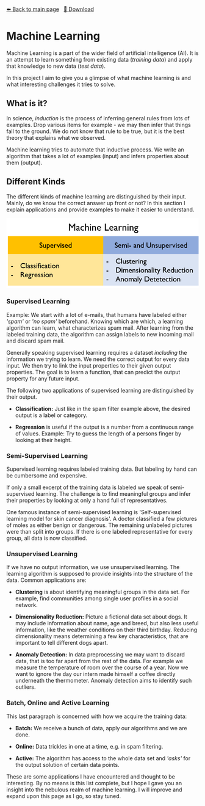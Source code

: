 <!-- Header -->
[⬅️ Back to main page](https://github.com/JonasKoenig/CodeOnMyMind) &nbsp;
[💾 Download](https://minhaskamal.github.io/DownGit/#/home?url=https:%2F%2Fgithub.com%2FJonasKoenig%2FCodeOnMyMind%2Ftree%2Fmaster%2Fprojects%2Fmachine-learning)

# Machine Learning

Machine Learning is a part of the wider field of artificial intelligence (AI). It is an attempt to learn something from existing data (_training data_) and apply that knowledge to new data (_test data_).

In this project I aim to give you a glimpse of what machine learning is and what interesting challenges it tries to solve.

## What is it?

In science, _induction_ is the process of inferring general rules from lots of examples. Drop various items for example - we may then infer that things fall to the ground. We do not know that rule to be true, but it is the best theory that explains what we observed.

Machine learning tries to automate that inductive process. We write an algorithm that takes a lot of examples (input) and infers properties about them (output).

## Different Kinds

The different kinds of machine learning are distinguished by their input. Mainly, do we know the correct answer up front or not? In this section I explain applications and provide examples to make it easier to understand.

![Different kinds of machine learning](kinds.png)

### Supervised Learning

Example: We start with a lot of e-mails, that humans have labeled either _'spam'_ or _'no spam'_ beforehand. Knowing which are which, a learning algorithm can learn, what characterizes spam mail. After learning from the labeled training data, the algorithm can assign labels to new incoming mail and discard spam mail.

Generally speaking supervised learning requires a dataset _including_ the information we trying to learn. We need the correct output for every data input. We then try to link the input properties to their given output properties. The goal is to learn a function, that can predict the output property for any future input.

The following two applications of supervised learning are distinguished by their output.

- __Classification:__ Just like in the spam filter example above, the desired output is a label or category.

- __Regression__ is useful if the output is a number from a continuous range of values. Example: Try to guess the length of a persons finger by looking at their height.

### Semi-Supervised Learning

Supervised learning requires labeled training data. But labeling by hand can be cumbersome and expensive.

If only a small excerpt of the training data is labeled we speak of semi-supervised learning. The challenge is to find meaningful groups and infer their properties by looking at only a hand full of representatives.

One famous instance of semi-supervised learning is 'Self-supervised learning model for skin cancer diagnosis'. A doctor classified a few pictures of moles as either benign or dangerous. The remaining unlabeled pictures were than split into groups. If there is one labeled representative for every group, all data is now classified.

### Unsupervised Learning

If we have no output information, we use unsupervised learning. The learning algorithm is supposed to provide insights into the structure of the data. Common applications are:

- __Clustering__ is about identifying meaningful groups in the data set. For example, find communities among single user profiles in a social network.

- __Dimensionality Reduction:__ Picture a fictional data set about dogs. It may include information about name, age and breed, but also less useful information, like the weather conditions on their third birthday. Reducing dimensionality means determining a few key characteristics, that are important to tell different dogs apart.

- __Anomaly Detection:__ In data preprocessing we may want to discard data, that is too far apart from the rest of the data. For example we measure the temperature of room over the course of a year. Now we want to ignore the day our intern made himself a coffee directly underneath the thermometer. Anomaly detection aims to identify such outliers.


### Batch, Online and Active Learning

This last paragraph is concerned with how we acquire the training data:

- __Batch:__ We receive a bunch of data, apply our algorithms and we are done.

- __Online:__ Data trickles in one at a time, e.g. in spam filtering.

- __Active:__ The algorithm has access to the whole data set and _'asks'_ for the output solution of certain data points.

These are some applications I have encountered and thought to be interesting. By no means is this list complete, but I hope I gave you an insight into the nebulous realm of machine learning. I will improve and expand upon this page as I go, so stay tuned.
